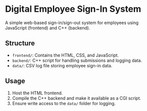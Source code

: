 # Digital Employee Sign-In System

A simple web-based sign-in/sign-out system for employees using JavaScript (frontend) and C++ (backend).

## Structure

- `frontend/`: Contains the HTML, CSS, and JavaScript.
- `backend/`: C++ script for handling submissions and logging data.
- `data/`: CSV log file storing employee sign-in data.

## Usage

1. Host the HTML frontend.
2. Compile the C++ backend and make it available as a CGI script.
3. Ensure write access to the `data/` folder for logging.
